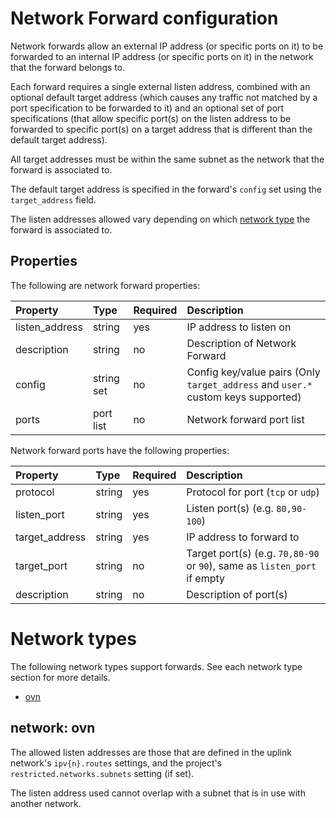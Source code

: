 # Network Forward configuration

Network forwards allow an external IP address (or specific ports on it) to be forwarded to an internal IP address
(or specific ports on it) in the network that the forward belongs to.

Each forward requires a single external listen address, combined with an optional default target address
(which causes any traffic not matched by a port specification to be forwarded to it) and an optional set of port
specifications (that allow specific port(s) on the listen address to be forwarded to specific port(s) on a target
address that is different than the default target address).

All target addresses must be within the same subnet as the network that the forward is associated to.

The default target address is specified in the forward's `config` set using the `target_address` field.

The listen addresses allowed vary depending on which [network type](#network-types) the forward is associated to.

## Properties
The following are network forward properties:

Property         | Type       | Required | Description
:--              | :--        | :--      | :--
listen\_address  | string     | yes      | IP address to listen on
description      | string     | no       | Description of Network Forward
config           | string set | no       | Config key/value pairs (Only `target_address` and `user.*` custom keys supported)
ports            | port list  | no       | Network forward port list

Network forward ports have the following properties:

Property          | Type       | Required | Description
:--               | :--        | :--      | :--
protocol          | string     | yes      | Protocol for port (`tcp` or `udp`)
listen\_port      | string     | yes      | Listen port(s) (e.g. `80,90-100`)
target\_address   | string     | yes      | IP address to forward to
target\_port      | string     | no       | Target port(s) (e.g. `70,80-90` or `90`), same as `listen_port` if empty
description       | string     | no       | Description of port(s)

# Network types

The following network types support forwards. See each network type section for more details.

 - [ovn](#network-ovn)

## network: ovn

The allowed listen addresses are those that are defined in the uplink network's `ipv{n}.routes` settings, and the
project's `restricted.networks.subnets` setting (if set).

The listen address used cannot overlap with a subnet that is in use with another network.
